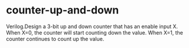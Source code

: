# counter-up-and-down
Verilog.Design a 3-bit up and down counter that has an enable input X. When X=0, the counter will start counting down the value. When X=1, the counter continues to count up the value.
